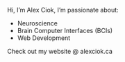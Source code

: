 Hi, I’m Alex Ciok,
I’m passionate about:
-  Neuroscience
-  Brain Computer Interfaces (BCIs)
-  Web Development
<div>
Check out my website @ <a>alexciok.ca</a>
</div>
<!---
alexCiok/alexCiok is a ✨ special ✨ repository because its `README.md` (this file) appears on your GitHub profile.
You can click the Preview link to take a look at your changes.
--->
